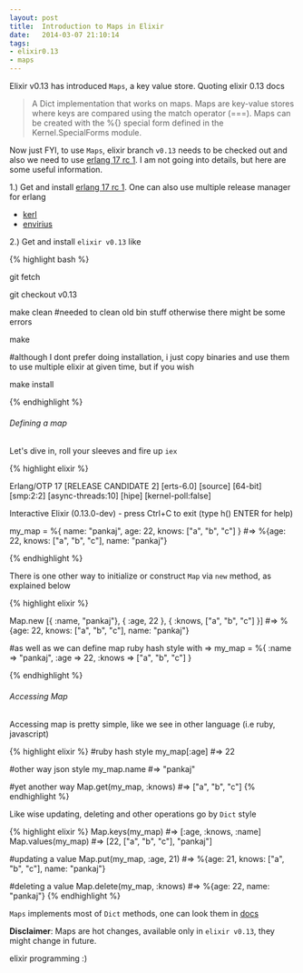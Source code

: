 ```yaml
---
layout: post
title:  Introduction to Maps in Elixir
date:   2014-03-07 21:10:14
tags:
- elixir0.13
- maps
---
```


Elixir v0.13 has introduced `Maps`, a key value store. Quoting elixir 0.13 docs

>A Dict implementation that works on maps.
>Maps are key-value stores where keys are compared using the match operator (===). Maps can be created with the %{} special form defined in the Kernel.SpecialForms module.

Now just FYI, to use `Maps`, elixir branch `v0.13` needs to be checked out and also we need to use [erlang 17 rc 1](http://www.erlang.org/download/otp_src_17.0-rc1.tar.gz). I am not going into details, but here are some useful information. 

1.) Get and install [erlang 17 rc 1](http://www.erlang.org/download/otp_src_17.0-rc1.tar.gz). One can also use multiple release manager for erlang 

* [kerl](https://github.com/spawngrid/kerl)
* [envirius](https://github.com/ekalinin/envirius)

2.) Get and install `elixir v0.13` like

{% highlight bash %}

git fetch

git checkout v0.13

make clean #needed to clean old bin stuff otherwise there might be some errors

make

#although I dont prefer doing installation, i just copy binaries and use them to use multiple elixir at given time, but if you wish

make install

{% endhighlight %}

###### Defining a map

Let's dive in, roll your sleeves and fire up `iex`

{% highlight elixir %}

Erlang/OTP 17 [RELEASE CANDIDATE 2] [erts-6.0] [source] [64-bit] [smp:2:2] [async-threads:10] [hipe] [kernel-poll:false]

Interactive Elixir (0.13.0-dev) - press Ctrl+C to exit (type h() ENTER for help) 

my_map = %{ name: "pankaj", age: 22, knows: ["a", "b", "c"] }
#=> %{age: 22, knows: ["a", "b", "c"], name: "pankaj"}

{% endhighlight %}

There is one other way to initialize or construct `Map` via `new` method, as explained below

{% highlight elixir %}

Map.new [{ :name, "pankaj"}, { :age, 22 }, { :knows, ["a", "b", "c"] }]
#=>  %{age: 22, knows: ["a", "b", "c"], name: "pankaj"}

#as well as we can define map ruby hash style with =>
my_map = %{ :name => "pankaj", :age => 22, :knows => ["a", "b", "c"] }

{% endhighlight %}

###### Accessing Map

Accessing map is pretty simple, like we see in other language (i.e ruby, javascript)

{% highlight elixir %}
#ruby hash style
my_map[:age]
#=> 22

#other way json style
my_map.name
#=> "pankaj"

#yet another way
Map.get(my_map, :knows)
#=> ["a", "b", "c"]
{% endhighlight %}

Like wise updating, deleting and other operations go by `Dict` style

{% highlight elixir %}
Map.keys(my_map)
#=> [:age, :knows, :name]
Map.values(my_map)
#=> [22, ["a", "b", "c"], "pankaj"]

#updating a value
Map.put(my_map, :age, 21)
#=> %{age: 21, knows: ["a", "b", "c"], name: "pankaj"}

#deleting a value
Map.delete(my_map, :knows)
#=> %{age: 22, name: "pankaj"}
{% endhighlight %}

`Maps` implements most of `Dict` methods, one can look them in [docs](http://elixir-lang.org/docs/master/) 

__Disclaimer__: Maps are hot changes, available only in `elixir v0.13`, they might change in future.

elixir programming :)

